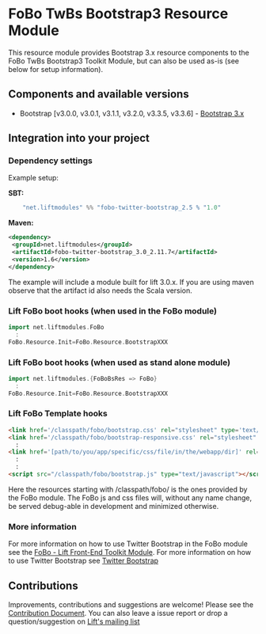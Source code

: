 # FoBo TwBs Bootstrap3 Resource Module

This resource module provides Bootstrap 3.x resource components to the FoBo TwBs Bootstrap3 Toolkit Module, 
but can also be used as-is (see below for setup information).

## Components and available versions 

- Bootstrap [v3.0.0, v3.0.1, v3.1.1, v3.2.0, v3.3.5, v3.3.6] - [Bootstrap 3.x](http://getbootstrap.com/)

## Integration into your project 

### Dependency settings

Example setup:

**SBT:**
```scala
    "net.liftmodules" %% "fobo-twitter-bootstrap_2.5 % "1.0"
```      
**Maven:**
 ```xml         
<dependency>
  <groupId>net.liftmodules</groupId>
  <artifactId>fobo-twitter-bootstrap_3.0_2.11.7</artifactId>
  <version>1.6</version>
</dependency>
``` 
The example will include a module built for lift 3.0.x. 
If you are using maven observe that the artifact id also needs the Scala version.

### Lift FoBo boot hooks (when used in the FoBo module)
```scala
import net.liftmodules.FoBo 
  :
FoBo.Resource.Init=FoBo.Resource.BootstrapXXX 
```
### Lift FoBo boot hooks (when used as stand alone module)
```scala
import net.liftmodules.{FoBoBsRes => FoBo}
  :
FoBo.Resource.Init=FoBo.Resource.BootstrapXXX 
```
### Lift FoBo Template hooks
```html
<link href='/classpath/fobo/bootstrap.css' rel="stylesheet" type='text/css'> 
<link href='/classpath/fobo/bootstrap-responsive.css' rel="stylesheet" type='text/css'> 
  :
<link href='[path/to/you/app/specific/css/file/in/the/webapp/dir]' rel="stylesheet" type='text/css'>
  :
  :
<script src="/classpath/fobo/bootstrap.js" type="text/javascript"></script>
```
Here the resources starting with /classpath/fobo/ is the ones provided by the FoBo module. 
The FoBo js and css files will, without any name change, be served debug-able in development and minimized otherwise. 

### More information

For more information on how to use Twitter Bootstrap in the FoBo module see the [FoBo - Lift Front-End Toolkit Module](https://github.com/karma4u101/FoBo).
For more information on how to use Twitter Bootstrap see [Twitter Bootstrap](http://twitter.github.com/bootstrap/)

## Contributions

Improvements, contributions and suggestions are welcome! Please see the [Contribution Document](https://github.com/karma4u101/FoBo/blob/master/CONTRIBUTING.md). You can also leave a issue report or drop a question/suggestion on [Lift's mailing list](http://groups.google.com/group/liftweb/) 

